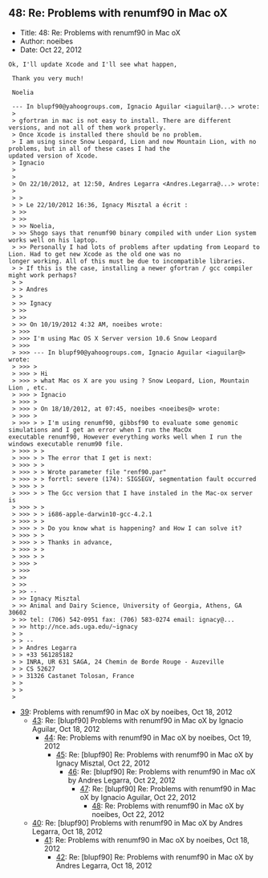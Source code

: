 ## 48: Re: Problems with renumf90 in Mac oX

- Title: 48: Re: Problems with renumf90 in Mac oX
- Author: noeibes
- Date: Oct 22, 2012
```
Ok, I'll update Xcode and I'll see what happen,

 Thank you very much!

 Noelia

 --- In blupf90@yahoogroups.com, Ignacio Aguilar <iaguilar@...> wrote:
 >
 > gfortran in mac is not easy to install. There are different versions, and not all of them work properly. 
 > Once Xcode is installed there should be no problem.
 > I am using since Snow Leopard, Lion and now Mountain Lion, with no problems, but in all of these cases I had the
updated version of Xcode.
 > Ignacio
 > 
 > 
 > On 22/10/2012, at 12:50, Andres Legarra <Andres.Legarra@...> wrote:
 > 
 > > 
 > > Le 22/10/2012 16:36, Ignacy Misztal a écrit :
 > >> 
 > >> 
 > >> Noelia,
 > >> Shogo says that renumf90 binary compiled with under Lion system works well on his laptop. 
 > >> Personally I had lots of problems after updating from Leopard to Lion. Had to get new Xcode as the old one was no
longer working. All of this must be due to incompatible libraries. 
 > > If this is the case, installing a newer gfortran / gcc compiler might work perhaps?
 > > 
 > > Andres
 > > 
 > >> Ignacy
 > >> 
 > >> 
 > >> On 10/19/2012 4:32 AM, noeibes wrote:
 > >>> 
 > >>> I'm using Mac OS X Server version 10.6 Snow Leopard
 > >>> 
 > >>> --- In blupf90@yahoogroups.com, Ignacio Aguilar <iaguilar@> wrote:
 > >>> >
 > >>> > Hi 
 > >>> > what Mac os X are you using ? Snow Leopard, Lion, Mountain Lion , etc. 
 > >>> > Ignacio 
 > >>> > 
 > >>> > On 18/10/2012, at 07:45, noeibes <noeibes@> wrote:
 > >>> > 
 > >>> > > I'm using renumf90, gibbsf90 to evaluate some genomic simulations and I get an error when I run the MacOx
executable renumf90, However everything works well when I run the windows executable renum90 file.
 > >>> > > 
 > >>> > > The error that I get is next:
 > >>> > > 
 > >>> > > Wrote parameter file "renf90.par"
 > >>> > > forrtl: severe (174): SIGSEGV, segmentation fault occurred
 > >>> > > 
 > >>> > > The Gcc version that I have instaled in the Mac-ox server is
 > >>> > > 
 > >>> > > i686-apple-darwin10-gcc-4.2.1
 > >>> > > 
 > >>> > > Do you know what is happening? and How I can solve it?
 > >>> > > 
 > >>> > > Thanks in advance,
 > >>> > > 
 > >>> > >
 > >>> >
 > >>> 
 > >> 
 > >> 
 > >> -- 
 > >> Ignacy Misztal
 > >> Animal and Dairy Science, University of Georgia, Athens, GA 30602
 > >> tel: (706) 542-0951 fax: (706) 583-0274 email: ignacy@... 
 > >> http://nce.ads.uga.edu/~ignacy
 > > 
 > > -- 
 > > Andres Legarra
 > > +33 561285182
 > > INRA, UR 631 SAGA, 24 Chemin de Borde Rouge - Auzeville
 > > CS 52627
 > > 31326 Castanet Tolosan, France
 > > 
 > >
 > 
```

- [39](0039.md): Problems with renumf90 in Mac oX by noeibes, Oct 18, 2012
    - [43](0043.md): Re: [blupf90] Problems with renumf90 in Mac oX by Ignacio Aguilar, Oct 18, 2012
        - [44](0044.md): Re: Problems with renumf90 in Mac oX by noeibes, Oct 19, 2012
            - [45](0045.md): Re: [blupf90] Re: Problems with renumf90 in Mac oX by Ignacy Misztal, Oct 22, 2012
                - [46](0046.md): Re: [blupf90] Re: Problems with renumf90 in Mac oX by Andres Legarra, Oct 22, 2012
                    - [47](0047.md): Re: [blupf90] Re: Problems with renumf90 in Mac oX by Ignacio Aguilar, Oct 22, 2012
                        - [48](0048.md): Re: Problems with renumf90 in Mac oX by noeibes, Oct 22, 2012
    - [40](0040.md): Re: [blupf90] Problems with renumf90 in Mac oX by Andres Legarra, Oct 18, 2012
        - [41](0041.md): Re: Problems with renumf90 in Mac oX by noeibes, Oct 18, 2012
            - [42](0042.md): Re: [blupf90] Re: Problems with renumf90 in Mac oX by Andres Legarra, Oct 18, 2012
